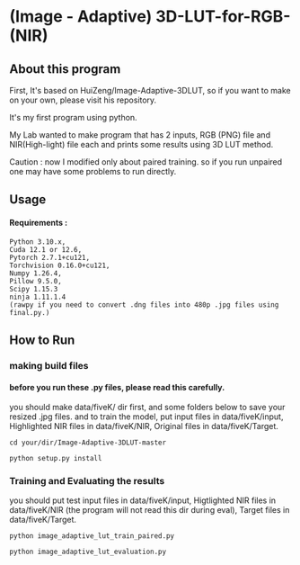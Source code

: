  # **(Image - Adaptive) 3D-LUT-for-RGB-(NIR)**

 
## About this program
First, It's based on HuiZeng/Image-Adaptive-3DLUT, so if you want to make on your own, please visit his repository.

It's my first program using python. 

My Lab wanted to make program that has 2 inputs, RGB (PNG) file and NIR(High-light) file each and prints some results using 3D LUT method.

Caution : now I modified only about paired training. so if you run unpaired one may have some problems to run directly.


## Usage

#### Requirements : 
```
Python 3.10.x, 
Cuda 12.1 or 12.6, 
Pytorch 2.7.1+cu121, 
Torchvision 0.16.0+cu121,
Numpy 1.26.4, 
Pillow 9.5.0, 
Scipy 1.15.3
ninja 1.11.1.4
(rawpy if you need to convert .dng files into 480p .jpg files using final.py.)
```

## How to Run

### making build files

#### before you run these .py files, please read this carefully.

you should make data/fiveK/ dir first, and some folders below to save your resized .jpg files.
and to train the model, put input files in data/fiveK/input, Highlighted NIR files in data/fiveK/NIR, Original files in data/fiveK/Target.


```
cd your/dir/Image-Adaptive-3DLUT-master

python setup.py install

```

### Training and Evaluating the results

you should put test input files in data/fiveK/input, Higtlighted NIR files in data/fiveK/NIR (the program will not read this dir during eval), Target files in data/fiveK/Target.


```
python image_adaptive_lut_train_paired.py

python image_adaptive_lut_evaluation.py
```

